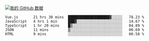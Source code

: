 [![我的 GitHub 数据](https://github-readme-stats.vercel.app/api?username=unbrain&?theme=dark)]()

<!--START_SECTION:waka-->
```text
Vue.js       21 hrs 30 mins  ███████████████████▓░░░░░   78.23 % 
JavaScript   4 hrs 1 min     ███▓░░░░░░░░░░░░░░░░░░░░░   14.67 % 
TypeScript   1 hr 20 mins    █▒░░░░░░░░░░░░░░░░░░░░░░░   04.89 % 
JSON         11 mins         ▒░░░░░░░░░░░░░░░░░░░░░░░░   00.69 % 
HTML         9 mins          ░░░░░░░░░░░░░░░░░░░░░░░░░   00.58 % 
```
<!--END_SECTION:waka-->
